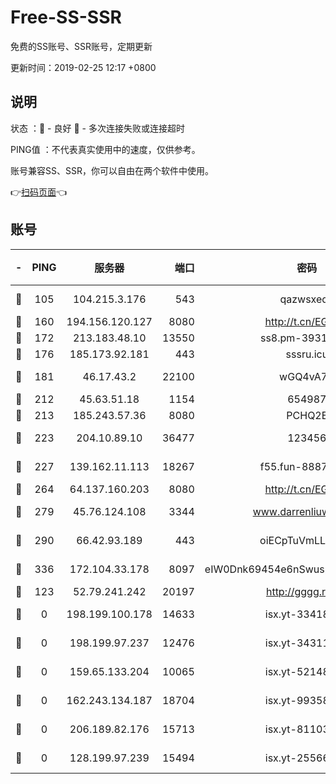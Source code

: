 # Free-SS-SSR

免费的SS账号、SSR账号，定期更新

更新时间：2019-02-25 12:17 +0800

## 说明

状态     ：🙂 - 良好 🙁 - 多次连接失败或连接超时

PING值   ：不代表真实使用中的速度，仅供参考。

账号兼容SS、SSR，你可以自由在两个软件中使用。

👉[扫码页面](https://liesauer.github.io/free-ss-ssr.github.io/)👈

## 账号

|-|PING|服务器|端口|密码|加密方式|区域|
|:----:|:----:|:-----:|-----:|:----:|:----:|:----:|
|🙂|105|104.215.3.176|543|qazwsxedc|aes-256-gcm|JP|
|🙂|160|194.156.120.127|8080|http://t.cn/EGJIyrl|rc4-md5|RU|
|🙂|172|213.183.48.10|13550|ss8.pm-39311595|rc4-md5|RU|
|🙂|176|185.173.92.181|443|sssru.icu|rc4-md5|RU|
|🙂|181|46.17.43.2|22100|wGQ4vA7D|aes-256-gcm|RU|
|🙂|212|45.63.51.18|1154|654987|chacha20|US|
|🙂|213|185.243.57.36|8080|PCHQ2E|rc4-md5|US|
|🙂|223|204.10.89.10|36477|123456|aes-256-cfb|US|
|🙂|227|139.162.11.113|18267|f55.fun-88872573|aes-256-cfb|SG|
|🙂|264|64.137.160.203|8080|http://t.cn/EGJIyrl|rc4-md5|CA|
|🙂|279|45.76.124.108|3344|www.darrenliuwei.com|aes-256-cfb|AU|
|🙂|290|66.42.93.189|443|oiECpTuVmLLxk4Ts|aes-256-cfb|US|
|🙂|336|172.104.33.178|8097|eIW0Dnk69454e6nSwuspv9DmS201tQ0D|aes-256-cfb|SG|
|🙁|123|52.79.241.242|20197|http://gggg.rocks|chacha20|KR|
|🙁|0|198.199.100.178|14633|isx.yt-33418076|aes-256-cfb|US|
|🙁|0|198.199.97.237|12476|isx.yt-34311364|aes-256-cfb|US|
|🙁|0|159.65.133.204|10065|isx.yt-52148162|aes-256-cfb|SG|
|🙁|0|162.243.134.187|18704|isx.yt-99358628|aes-256-cfb|US|
|🙁|0|206.189.82.176|15713|isx.yt-81103224|aes-256-cfb|SG|
|🙁|0|128.199.97.239|15494|isx.yt-25566417|aes-256-cfb|SG|
